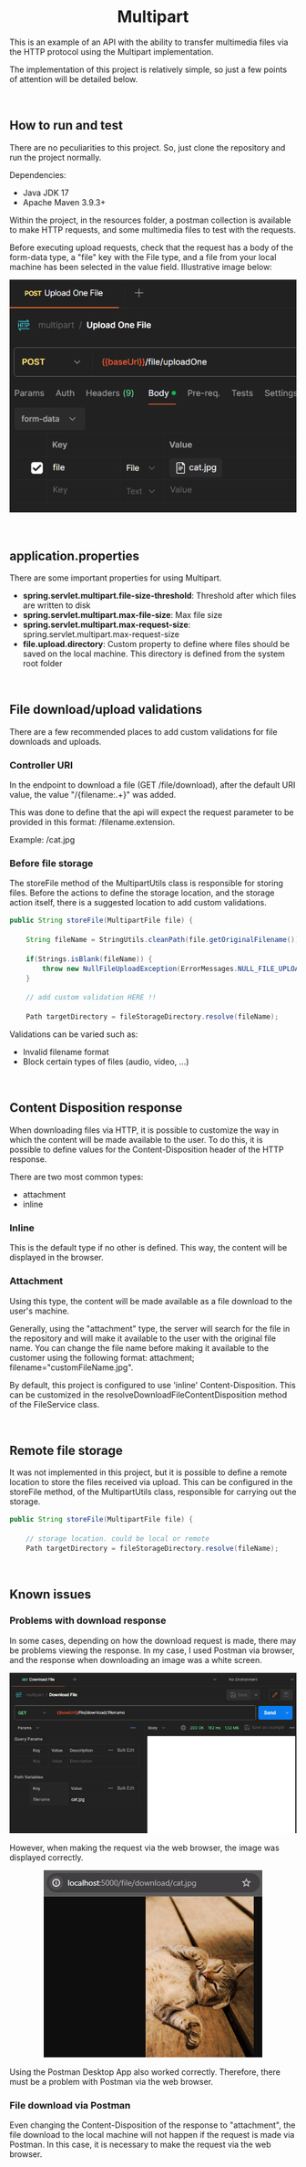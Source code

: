 <h1 align="center"><strong>Multipart</strong></h1>

This is an example of an API with the ability to transfer multimedia files via the HTTP protocol using the Multipart implementation. 

The implementation of this project is relatively simple, so just a few points of attention will be detailed below.

&nbsp;

## **How to run and test**

There are no peculiarities to this project. So, just clone the repository and run the project normally.

Dependencies:
- Java JDK 17
- Apache Maven 3.9.3+

Within the project, in the resources folder, a postman collection is available to make HTTP requests, and some multimedia files to test with the requests.

Before executing upload requests, check that the request has a body of the form-data type, a "file" key with the File type, and a file from your local machine has been selected in the value field. Illustrative image below:

<div align="center">
	<img src="resources/img/postman-config.png">
</div>

&nbsp;

## **application.properties**

There are some important properties for using Multipart.

- **spring.servlet.multipart.file-size-threshold**: Threshold after which files are written to disk
- **spring.servlet.multipart.max-file-size**: Max file size
- **spring.servlet.multipart.max-request-size**: spring.servlet.multipart.max-request-size
- **file.upload.directory**: Custom property to define where files should be saved on the local machine. This directory is defined from the system root folder

&nbsp;

## **File download/upload validations**

There are a few recommended places to add custom validations for file downloads and uploads.

### Controller URI

In the endpoint to download a file (GET /file/download), after the default URI value, the value "/{filename:.+}" was added. 

This was done to define that the api will expect the request parameter to be provided in this format: /filename.extension.

Example: /cat.jpg

### Before file storage

The storeFile method of the MultipartUtils class is responsible for storing files. Before the actions to define the storage location, and the storage action itself, there is a suggested location to add custom validations.

```java
public String storeFile(MultipartFile file) {
		
	String fileName = StringUtils.cleanPath(file.getOriginalFilename());

	if(Strings.isBlank(fileName)) {
		throw new NullFileUploadException(ErrorMessages.NULL_FILE_UPLOAD);
	}

	// add custom validation HERE !!

	Path targetDirectory = fileStorageDirectory.resolve(fileName);
```

Validations can be varied such as:
- Invalid filename format
- Block certain types of files (audio, video, ...)

&nbsp;

## **Content Disposition response**

When downloading files via HTTP, it is possible to customize the way in which the content will be made available to the user. To do this, it is possible to define values for the Content-Disposition header of the HTTP response.

There are two most common types:
- attachment
- inline

### Inline

This is the default type if no other is defined. This way, the content will be displayed in the browser.

### Attachment

Using this type, the content will be made available as a file download to the user's machine.

Generally, using the "attachment" type, the server will search for the file in the repository and will make it available to the user with the original file name. You can change the file name before making it available to the customer using the following format: attachment; filename="customFileName.jpg".

By default, this project is configured to use 'inline' Content-Disposition. This can be customized in the resolveDownloadFileContentDisposition method of the FileService class.

&nbsp;

## **Remote file storage**

It was not implemented in this project, but it is possible to define a remote location to store the files received via upload. This can be configured in the storeFile method, of the MultipartUtils class, responsible for carrying out the storage.

```java
public String storeFile(MultipartFile file) {
	
	// storage location. could be local or remote
	Path targetDirectory = fileStorageDirectory.resolve(fileName);
```

&nbsp;

## **Known issues**

### Problems with download response

In some cases, depending on how the download request is made, there may be problems viewing the response. In my case, I used Postman via browser, and the response when downloading an image was a white screen.

<div align="center">
	<img src="resources/img/download-white-screen.png">
</div>

However, when making the request via the web browser, the image was displayed correctly.

<div align="center">
	<img src="resources/img/download-browser.png">
</div>

Using the Postman Desktop App also worked correctly. Therefore, there must be a problem with Postman via the web browser.

### File download via Postman

Even changing the Content-Disposition of the response to "attachment", the file download to the local machine will not happen if the request is made via Postman. In this case, it is necessary to make the request via the web browser.